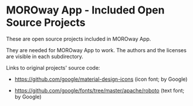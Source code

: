 # MOROway App - Included Open Source Projects

These are open source projects included in MOROway App.

They are needed for MOROway App to work. The authors and the licenses are visible in each
subdirectory.

Links to original projects' source code:

- https://github.com/google/material-design-icons (icon font; by Google)

- https://github.com/google/fonts/tree/master/apache/roboto (text font; by Google)
